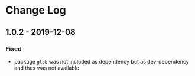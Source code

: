 # Change Log

## 1.0.2 - 2019-12-08
### Fixed
- package `glob` was not included as dependency but as dev-dependency and thus was not available